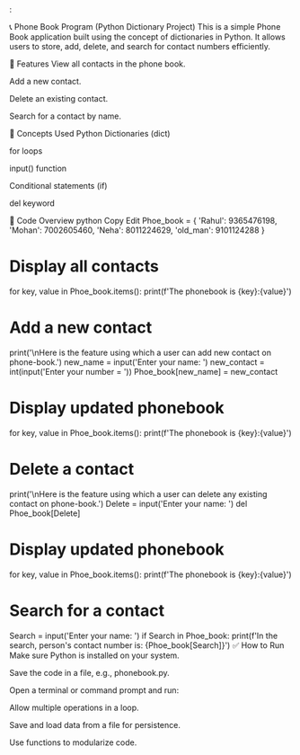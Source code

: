 :

📞 Phone Book Program (Python Dictionary Project)
This is a simple Phone Book application built using the concept of dictionaries in Python. It allows users to store, add, delete, and search for contact numbers efficiently.

🚀 Features
View all contacts in the phone book.

Add a new contact.

Delete an existing contact.

Search for a contact by name.

🧠 Concepts Used
Python Dictionaries (dict)

for loops

input() function

Conditional statements (if)

del keyword

📄 Code Overview
python
Copy
Edit
Phoe_book = {
    'Rahul': 9365476198,
    'Mohan': 7002605460,
    'Neha': 8011224629,
    'old_man': 9101124288
}

# Display all contacts
for key, value in Phoe_book.items():
    print(f'The phonebook is {key}:{value}')

# Add a new contact
print('\nHere is the feature using which a user can add new contact on phone-book.')
new_name = input('Enter your name: ')
new_contact = int(input('Enter your number = '))
Phoe_book[new_name] = new_contact

# Display updated phonebook
for key, value in Phoe_book.items():
    print(f'The phonebook is {key}:{value}')

# Delete a contact
print('\nHere is the feature using which a user can delete any existing contact on phone-book.')
Delete = input('Enter your name: ')
del Phoe_book[Delete]

# Display updated phonebook
for key, value in Phoe_book.items():
    print(f'The phonebook is {key}:{value}')

# Search for a contact
Search = input('Enter your name: ')
if Search in Phoe_book:
    print(f'In the search, person\'s contact number is: {Phoe_book[Search]}')
✅ How to Run
Make sure Python is installed on your system.

Save the code in a file, e.g., phonebook.py.

Open a terminal or command prompt and run:



Allow multiple operations in a loop.

Save and load data from a file for persistence.

Use functions to modularize code.

